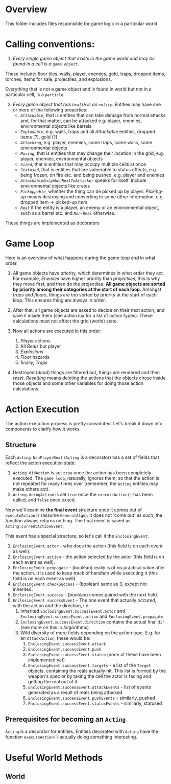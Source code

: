 # Overview
This folder includes files responsible for game logic in a particular world.

# Calling conventions:

1. *Every single game object that exists in the game world and may be found in a cell is a `game object`.*
    
These include: floor tiles, walls, player, enemies, gold, traps, dropped items, torches, items for sale, projectiles, and explosions. 

Everything that is not a game object and is found in world but not in a particular cell, is a `particle`.

2. *Every game object that has `health` is an `entity`.*
Entities may have one or more of the following properties:
    * *`Attackable`*, that is entities that can take damage from normal attacks and, for that matter, can be attacked e.g. player, enemies, environmental objects like barrels
    * *`Explodable`*, e.g. walls, traps and all *Attackable* entities, dropped items (?), gold (?)
    * *`Attacking`*, e.g. player, enemies, some traps, some walls, some environmental objects
    * *`Moving`*, that is entities that may change their location in the grid, e.g. player, enemies, environmental objects
    * *`Sized`*, that is entities that may occupy multiple cells at once
    * *`Statused`*, that is entities that are vulnerable to status effects, e.g. being frozen, on fire etc. and being pushed, e.g. player and enemies
    * *`AttackableOnlyWhenNextToAttacker`* speaks for itself. Include environmental objects like crates
    * *`Pickuppable`*, whether the thing can be picked up by player. *Picking-up* means destroying and converting to some other information, e.g. dropped item -> picked-up item
    * *`Real`* if the entity is a player, an enemy or an environmental object, such as a barrel etc. and *`Non-Real`* otherwise.

These things are implemented as decorators 


# Game Loop

Here is an overview of what happens during the game loop and in what order.

1. All game objects have priority, which determines in what order they act. For example, *Enemies* have higher priority than *projectiles*, this is why they move first, and then do the projectiles. **All game objects are sorted by priority among their categories at the start of each loop**. Amongst *traps* and *floors*, things are too sorted by priority at the start of each loop. This ensures thing are always in order.

2. After that, all game objects are asked to decide on their next action, and save it inside them (see action.lua for a list of action types). These calculations must not affect the grid (world) state.

3. Now all actions are executed in this order:
    1. *Player* actions
    2. All *Reals* but player
    3. *Explosions*
    4. *Floor* hazards
    5. finally, *Traps*

4. Destroyed (*dead*) things are filtered out, things are rendered and then *reset*. *Resetting* means deleting the actions that the objects chose inside those objects and some other variables for doing those action calculations. 


# Action Execution

The action execution process is pretty convoluted. 
Let's break it down into components to clarify how it works.

## Structure

Each `Acting NonPlayerReal` (`Acting` is a decorator) has a set of fields that reflect the action execution state:
1. `Acting.didAction` is set `true` once the action has been completely executed. The `game loop`, naturally, ignores them, so that the action is not repeated for many times over (remember, the `Acting` entities may make others act).
2. `Acting.doingAction` is set `true` once the `executeAction()` has been called, and `false` once exited.

Now we'll examine **the final event** structure once it comes out of `executeAction()` (assume `GeneralAlgo`). It does not 'come out' as such, the function always returns nothing. The final event is saved as `Acting.currentActionEvent`.

This event has a special structure, so let's call it the `EnclosingEvent`:
1. `EnclosingEvent.actor` - who does the action (this field is on each event as well).
2. `EnclosingEvent.action` - the action selected by the actor (this field is on each event as well).
3. `EnclosingEvent.propagate` - (boolean) really is of no practical value after the action. It is used to keep track of handlers while executing it (this field is on each event as well).
4. `EnclosingEvent.checkSuccess` - (boolean) same as 3, except not inherited.
5. `EnclosingEvent.success` - (boolean) comes paired with the next field.
6. `EnclosingEvent.successEvent` - The one event that actually occured, with the action and the direction, i.e.:
    1. Inherited `EnclosingEvent.successEvent.actor` and `EnclosingEvent.successEvent.action` and `EnclosingEvent.propagate`
    2. `EnclosingEvent.successEvent.direction` contains the actual final `dir` (see more on this in /algorithms)
    3. Wild diversity of more fields depending on the action type. E.g. for an `AttackAction`, these would be:
        1. `EnclosingEvent.successEvent.attack` 
        2. `EnclosingEvent.successEvent.push`
        3. `EnclosingEvent.successEvent.status` (none of these have been implemented yet)
        4. `EnclosingEvent.successEvent.targets` - a list of the `Target` objects, containing the reals actually hit. This list is formed by the weapon's spec or by taking the cell the actor is facing and getting the real out of it.
        5. `EnclosingEvent.successEvent.attackEvents` - list of events generated as a result of reals being attacked
        5. `EnclosingEvent.successEvent.pushEvents` - similarly, pushed
        5. `EnclosingEvent.successEvent.statusEvents` - similarly, statused

## Prerequisites for becoming an `Acting`

`Acting` is a decorator for entities. Entities decorated with `Acting` have the function `executeAction()` actually doing something interesting.


# Useful World Methods

## World